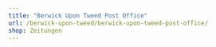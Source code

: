 ```yaml
---
title: "Berwick Upon Tweed Post Office"
url: /berwick-upon-tweed/berwick-upon-tweed-post-office/
shop: Zeitungen
---
```

